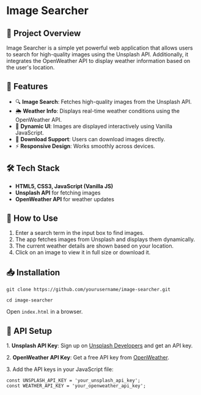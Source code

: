 
  <h1>Image Searcher</h1>
    
  <h2>🌟 Project Overview</h2>
  <p>Image Searcher is a simple yet powerful web application that allows users to search for high-quality images using the Unsplash API. Additionally, it integrates the OpenWeather API to display weather information based on the user's location.</p>
    
  <h2>🚀 Features</h2>
    <ul>
        <li>🔍 <strong>Image Search</strong>: Fetches high-quality images from the Unsplash API.</li>
        <li>🌦 <strong>Weather Info</strong>: Displays real-time weather conditions using the OpenWeather API.</li>
        <li>📸 <strong>Dynamic UI</strong>: Images are displayed interactively using Vanilla JavaScript.</li>
        <li>📂 <strong>Download Support</strong>: Users can download images directly.</li>
        <li>⚡ <strong>Responsive Design</strong>: Works smoothly across devices.</li>
    </ul>
    
  <h2>🛠 Tech Stack</h2>
    <ul>
        <li><strong>HTML5, CSS3, JavaScript (Vanilla JS)</strong></li>
        <li><strong>Unsplash API</strong> for fetching images</li>
        <li><strong>OpenWeather API</strong> for weather updates</li>
    </ul>
    
  <h2>🎯 How to Use</h2>
    <ol>
        <li>Enter a search term in the input box to find images.</li>
        <li>The app fetches images from Unsplash and displays them dynamically.</li>
        <li>The current weather details are shown based on your location.</li>
        <li>Click on an image to view it in full size or download it.</li>
    </ol>
    
  <h2>📥 Installation</h2>
    <pre><code>git clone https://github.com/yourusername/image-searcher.git</code></pre>
    <pre><code>cd image-searcher</code></pre>
    <p>Open <code>index.html</code> in a browser.</p>
    
  <h2>🔑 API Setup</h2>
    <p>1. <strong>Unsplash API Key</strong>: Sign up on <a href="https://unsplash.com/developers">Unsplash Developers</a> and get an API key.</p>
    <p>2. <strong>OpenWeather API Key</strong>: Get a free API key from <a href="https://openweathermap.org/">OpenWeather</a>.</p>
    <p>3. Add the API keys in your JavaScript file:</p>
    <pre><code>const UNSPLASH_API_KEY = 'your_unsplash_api_key';
const WEATHER_API_KEY = 'your_openweather_api_key';</code></pre>
    
  
